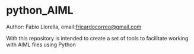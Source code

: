 # python_AIML
Author: Fabio Llorella, email:fricardocorreo@gmail.com

With this repository is intended to create a set of tools to facilitate working with AIML files using Python
